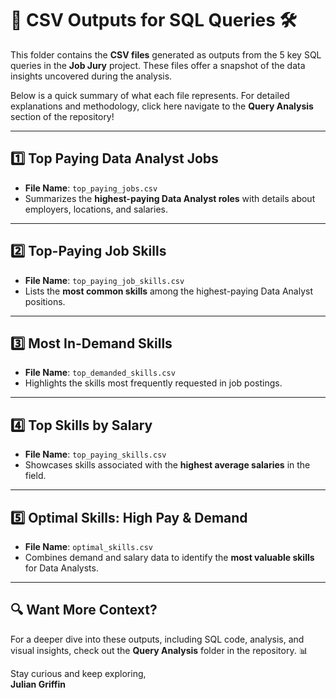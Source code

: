 # 📁 **CSV Outputs for SQL Queries** 🛠️

This folder contains the **CSV files** generated as outputs from the 5 key SQL queries in the **Job Jury** project. These files offer a snapshot of the data insights uncovered during the analysis. 

Below is a quick summary of what each file represents. For detailed explanations and methodology, click here navigate to the **Query Analysis** section of the repository!

---

## 1️⃣ **Top Paying Data Analyst Jobs**
- **File Name**: `top_paying_jobs.csv`
- Summarizes the **highest-paying Data Analyst roles** with details about employers, locations, and salaries.

---

## 2️⃣ **Top-Paying Job Skills**
- **File Name**: `top_paying_job_skills.csv`
- Lists the **most common skills** among the highest-paying Data Analyst positions.

---

## 3️⃣ **Most In-Demand Skills**
- **File Name**: `top_demanded_skills.csv`
- Highlights the skills most frequently requested in job postings.

---

## 4️⃣ **Top Skills by Salary**
- **File Name**: `top_paying_skills.csv`
- Showcases skills associated with the **highest average salaries** in the field.

---

## 5️⃣ **Optimal Skills: High Pay & Demand**
- **File Name**: `optimal_skills.csv`
- Combines demand and salary data to identify the **most valuable skills** for Data Analysts.

---

## 🔍 **Want More Context?**
For a deeper dive into these outputs, including SQL code, analysis, and visual insights, check out the **Query Analysis** folder in the repository. 📊

Stay curious and keep exploring,  
**Julian Griffin**

